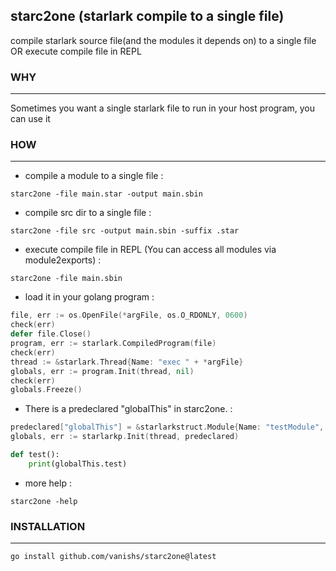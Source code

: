## starc2one (starlark compile to a single file)
compile starlark source file(and the modules it depends on) to a single file OR execute compile file in REPL

### WHY
----------------------------
Sometimes you want a single starlark file to run in your host program, you can use it

### HOW
----------------------------
- compile a module to a single file :
```shell
starc2one -file main.star -output main.sbin
```

- compile src dir to a single file :
```shell
starc2one -file src -output main.sbin -suffix .star
```

- execute compile file in REPL (You can access all modules via module2exports) :
```shell
starc2one -file main.sbin
```

- load it in your golang program :
```go
file, err := os.OpenFile(*argFile, os.O_RDONLY, 0600)
check(err)
defer file.Close()
program, err := starlark.CompiledProgram(file)
check(err)
thread := &starlark.Thread{Name: "exec " + *argFile}
globals, err := program.Init(thread, nil)
check(err)
globals.Freeze()
```

- There is a predeclared "globalThis" in starc2one. :
```go
predeclared["globalThis"] = &starlarkstruct.Module{Name: "testModule", Members: starlark.StringDict{"test": starlark.String("hello")}}
globals, err := starlarkp.Init(thread, predeclared)
```
```python
def test():
    print(globalThis.test)
```
- more help :
```shell
starc2one -help
```

### INSTALLATION
----------------------------
```shell
go install github.com/vanishs/starc2one@latest
```

